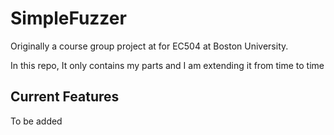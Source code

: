 # SimpleFuzzer

Originally a course group project at for EC504 at Boston University.

In this repo, It only contains my parts and I am extending it from time to time

## Current Features

To be added
